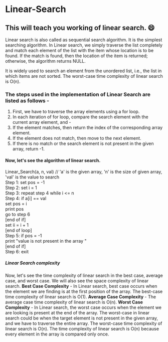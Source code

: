 # Linear-Search
## This will teach you working of linear search. 😄
Linear search is also called as sequential search algorithm. It is the simplest searching algorithm. In Linear search, we simply traverse the list completely and match each element of the list with the item whose location is to be found. If the match is found, then the location of the item is returned; otherwise, the algorithm returns NULL.

It is widely used to search an element from the unordered list, i.e., the list in which items are not sorted. The worst-case time complexity of linear search is O(n).

### The steps used in the implementation of Linear Search are listed as follows -
1. First, we have to traverse the array elements using a for loop.
2. In each iteration of for loop, compare the search element with the current array element, and -
3. If the element matches, then return the index of the corresponding array element.
4. If the element does not match, then move to the next element.
5. If there is no match or the search element is not present in the given array, return -1.

#### Now, let's see the algorithm of linear search.
Linear_Search(a, n, val) // 'a' is the given array, 'n' is the size of given array, 'val' is the value to search  
Step 1: set pos = -1  
Step 2: set i = 1  
Step 3: repeat step 4 while i <= n  
Step 4: if a[i] == val  
set pos = i  
print pos  
go to step 6  
[end of if]  
set ii = i + 1  
[end of loop]  
Step 5: if pos = -1  
print "value is not present in the array "  
[end of if]  
Step 6: exit  

##### Linear Search complexity
Now, let's see the time complexity of linear search in the best case, average case, and worst case. We will also see the space complexity of linear search.
**Best Case Complexity** - 
In Linear search, best case occurs when the element we are finding is at the first position of the array. The best-case time complexity of linear search is O(1).
**Average Case Complexity** - 
The average case time complexity of linear search is O(n).
**Worst Case Complexity** - 
In Linear search, the worst case occurs when the element we are looking is present at the end of the array. The worst-case in linear search could be when the target element is not present in the given array, and we have to traverse the entire array. The worst-case time complexity of linear search is O(n).
The time complexity of linear search is O(n) because every element in the array is compared only once.

